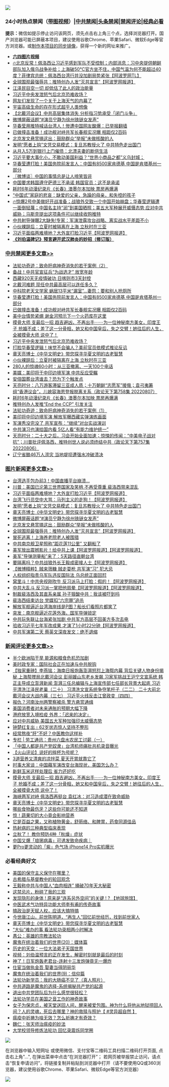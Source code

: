 ![](https://raw.githubusercontent.com/jsvpn/jsproxy/dev/64photo/fqnews-qr.jpg)

<div id="tt">
<h3>24小时热点禁闻（<a href="https://aaa.v2dns.tk/?QAjUl=BgRp5UNKRn&T5Vk=fPVH&Q59Ab=WxGE" target="_blank">带图视频</a>）|<a href="#%E4%B8%AD%E5%85%B1%E7%A6%81%E9%97%BB%E6%9B%B4%E5%A4%9A%E6%96%87%E7%AB%A0">中共禁闻</a>|<a href="#%E5%9B%BE%E7%89%87%E6%96%B0%E9%97%BB%E6%9B%B4%E5%A4%9A%E6%96%87%E7%AB%A0">头条禁闻</a>|<a href="#%E6%96%B0%E9%97%BB%E8%AF%84%E8%AE%BA%E6%9B%B4%E5%A4%9A%E6%96%87%E7%AB%A0">禁闻评论|<a href="#%E5%BF%85%E7%9C%8B%E7%BB%8F%E5%85%B8%E5%A5%BD%E6%96%87">经典必看</a></h3>
<div><b>提示：</b>微信如提示停止访问该网页，须先点击右上角三个点，选择浏览器打开。国产浏览器可能已屏蔽本项目，建议使用谷歌Chrome、苹果Safari、微软Edge等官方浏览器。或<a href="%E5%88%B6%E4%BD%9Cgit%E7%A6%81%E9%97%BB%E9%95%9C%E5%83%8F.md">制作本项目的同步镜像</a>，获得一个新的网址来推广。</div>
<ul>
<li><b><a href="http://d2.v2rss.gq/64.mp4" target="_blank">六四图片视频</a></b></li>
<li><a href="/bannedvideo/20220808/1768664.md">🔥北京反常！佩洛西让习近平感到军队不受控制；内部消息：习中央提供朝鲜部队加入俄乌战争补给；上海破50℃官方坐不住，中国气温为何不能超过40度？菲律宾总统：佩洛西台湾行并没加剧局势紧张【阿波罗网TL】</a></li>
<li><a href="/topimagenews/20220808/1768655.md">全球围观最强辱共：推特创办人发“灭共宣言”【阿波罗网报道】</a></li>
<li><a href="/cnnews/20220808/1768770.md">江泽民目空一切 却低估了此人的政治能量</a></li>
<li><a href="/cbnews/20220808/1768859.md">习近平中央发泄怒气后北京恐难收场？</a></li>
<li><a href="/cnnews/20220808/1768778.md">网友们发现了一个关于上海天气的内幕了</a></li>
<li><a href="/cnnews/20220808/1768656.md">宇宙高级生命的存在形式超乎人类想像</a></li>
<li><a href="/headline/20220808/1768877.md">【北戴河会议】中共高层集体消失 分析指习势承受「闭门斗争」</a></li>
<li><a href="/topimagenews/20220808/1768821.md">微博屏蔽话题“#演员宁静为徐州铁链女发声”</a></li>
<li><a href="/cnnews/20220808/1768865.md">华春莹用推特喊话台湾人！惨遭中国网友酸爆：已举报翻墙</a></li>
<li><a href="/cbnews/20220808/1768956.md">已做撞击准备！成功舰对峙共军长春舰实况曝 相距仅2百码</a></li>
<li><a href="/topimagenews/20220808/1768686.md">北京发文悬赏搞这出：鼓励群众“举报”未做核酸的人</a></li>
<li><a href="/topimagenews/20220808/1768847.md">发明“愿者上钩”文凭交易模式：复旦苏教授火了 中共特色走出国门</a></li>
<li><a href="/cnnews/20220808/1768767.md">从月入5万到银行上门催债：北漂夫妻的断供生活</a></li>
<li><a href="/cnnews/20220808/1768890.md">习近平要大事化小，不敢动美国利益？“世界小商品之都”义乌封城；</a></li>
<li><a href="/cbnews/20220808/1768965.md">华春莹遭打脸！美国务院前发言人：中国有8500家肯德基 中国是肯塔基州一部分</a></li>
<li><a href="/ssgc/20220808/1768742.md">〖微博谈〗中国的事情总是让人啼笑皆非</a></li>
<li><a href="/headline/20220808/1768653.md">中国要求韩国遵守萨德三不承诺 韩国官员：这不是承诺</a></li>
<li><a href="/cbnews/20220808/1768658.md">耗时6年动漫纪录片《长春》澳墨尔本加映 票房再爆满</a></li>
<li><a href="/lifebaike/20220808/1768707.md">“中国式”家庭的悲哀：缺爱的父亲，急躁的母亲，和失控的孩子</a></li>
<li><a href="/bannedvideo/20220808/1768885.md">🔥惊爆2号中美做好开战准备；战狼外交致一个中国开始崩盘；华春莹逻辑遭一面倒轻蔑；中国名主持“润”到美国晒照；美五大军种展开威慑态势 应对中共威胁；马斯克提出这项条件可以继续收购推特</a></li>
<li><a href="/cnnews/20220808/1768785.md">中共射导弹曝2大缺失!专家：军演泄露攻台战略、离实战水平差距不小</a></li>
<li><a href="/cbnews/20220808/1768835.md">小伙裸辞后：立夏时被隔离在上海 立秋时在三亚</a></li>
<li><a href="/topimagenews/20220808/1768945.md">习近平面临两难境地？大外宣打脸习近平【阿波罗网报道】</a></li>
<li><b><a href="/comments/20200207/1272816.md" target="_blank">《刘伯温碑记》预言避开武汉肺炎的妙招（修订版）</a></b></li>
</ul>
</div>

<div class="catlist">
<h3><a href="/cbnews/" target="_blank">中共禁闻</a><span><a href="/cbnews/" target="_blank" rel="nofollow">更多文章>></a></span></h3>
<ul>
<li><a href="/cbnews/20220809/1768927.md" target="_blank">法轮功奇迹：致命肝病神奇消失的若干案例（2）</a></li>
<li><a href="/cbnews/20220809/1769032.md" target="_blank">备战！中共官宣征兵“为战选才” 放宽年龄</a></li>
<li><a href="/cbnews/20220809/1769031.md" target="_blank">西藏920天无疫情破功 日喀则市3天封控</a></li>
<li><a href="/cbnews/20220809/1769023.md" target="_blank">北戴河难题 现任中共最高层可以连任多久？</a></li>
<li><a href="/cbnews/20220809/1769003.md" target="_blank">中科院老天文学家 蜗居13平米“漏室”…妻怨：要和别人抢厕所</a></li>
<li><a href="/cbnews/20220808/1768965.md" target="_blank">华春莹遭打脸！美国务院前发言人：中国有8500家肯德基 中国是肯塔基州一部分</a></li>
<li><a href="/cbnews/20220808/1768956.md" target="_blank">已做撞击准备！成功舰对峙共军长春舰实况曝 相距仅2百码</a></li>
<li><a href="/cbnews/20220808/1768946.md" target="_blank">美中台情势紧绷 谢金河预示下一个火药库在这里</a></li>
<li><a href="/comments/20220808/1768892.md" target="_blank">摸骨大师 支最后一招 趋吉避凶，不再出手⋯⋯为一位神秘南方美女，印度王子 抢婚不成；差了这一分骨相，她又和中国皇后，失之交臂！她往后的人生，全被摸骨大师 说中了！</a></li>
<li><a href="/cbnews/20220808/1768859.md" target="_blank">习近平中央发泄怒气后北京恐难收场？</a></li>
<li><a href="/cbnews/20220808/1768848.md" target="_blank">打脸华春莹逻辑！味觉不会骗人？美前官员依模式推论反讥</a></li>
<li><a href="/comments/20220808/1768773.md" target="_blank">章天亮博士《中华文明史》带您探寻华夏文明的古老智慧</a></li>
<li><a href="/cbnews/20220808/1768835.md" target="_blank">小伙裸辞后：立夏时被隔离在上海 立秋时在三亚</a></li>
<li><a href="/cbnews/20220808/1768823.md" target="_blank">280人的惊魂60小时：从三亚撤离、一天100个电话</a></li>
<li><a href="/cbnews/20220808/1768800.md" target="_blank">美媒：美印将于中印边境军演 中共反应受瞩</a></li>
<li><a href="/cbnews/20220808/1768793.md" target="_blank">安倍国葬台湾谁去？恐为下个触发点</a></li>
<li><a href="/cbnews/20220808/1768758.md" target="_blank">天亮时分：八万游客滞留三亚成人质；十万朝鲜“志愿军”援俄；袁弓夷筹组“香港议会”，儿媳容海恩登报脱离关系（政论天下第758集 20220807）</a></li>
<li><a href="/cbnews/20220808/1768658.md" target="_blank">耗时6年动漫纪录片《长春》澳墨尔本加映 票房再爆满</a></li>
<li><a href="/cbnews/20220808/1768646.md" target="_blank">推特创办人发推“End the CCP” 引发关注</a></li>
<li><a href="/cbnews/20220807/1768536.md" target="_blank">法轮功奇迹：致命肝病神奇消失的若干案例（1）</a></li>
<li><a href="/cbnews/20220807/1768554.md" target="_blank">美印将中印边境军演 解放军曝西藏实弹演练画面</a></li>
<li><a href="/cbnews/20220807/1768518.md" target="_blank">军演秀没完没了 共军宣布：“继续”对台实战演训</a></li>
<li><a href="/cbnews/20220807/1768469.md" target="_blank">中共演习也演给国内看 5亿人看“有能力维护统一”</a></li>
<li><a href="/cbnews/20220807/1768433.md" target="_blank">天亮时分：二十大之后，习会开始全面加速；惊悚的传闻：“中美电子战对抗”；川普批评佩洛西，推特创世人说必须终结中共（政论天下第757集 20220806）</a></li>
<li><a href="/cbnews/20220807/1768421.md" target="_blank">辽宁省酿46万人涝灾 当地堤坝遭强水冲破溃决</a></li>

</ul>
</div>
<div class="catlist">
<h3><a href="/topimagenews/" target="_blank">图片新闻</a><span><a href="/topimagenews/" target="_blank" rel="nofollow">更多文章>></a></span></h3>
<ul>
<li><a href="/topimagenews/20220809/1769012.md" target="_blank">台湾选手包办前3！中国直播平台崩溃…</a></li>
<li><a href="/topimagenews/20220809/1768989.md" target="_blank">川普：美国已沦第三世界国家及笑柄 不再受尊重 裴洛西带来混乱</a></li>
<li><a href="/topimagenews/20220808/1768945.md" target="_blank">习近平面临两难境地？大外宣打脸习近平【阿波罗网报道】</a></li>
<li><a href="/topimagenews/20220808/1768921.md" target="_blank">台湾飞行员空中大骂：马列主义的走狗！【阿波罗网报道】</a></li>
<li><a href="/topimagenews/20220808/1768847.md" target="_blank">发明“愿者上钩”文凭交易模式：复旦苏教授火了 中共特色走出国门</a></li>
<li><a href="/comments/20220808/1768773.md" target="_blank">章天亮博士《中华文明史》带您探寻华夏文明的古老智慧</a></li>
<li><a href="/topimagenews/20220808/1768821.md" target="_blank">微博屏蔽话题“#演员宁静为徐州铁链女发声”</a></li>
<li><a href="/topimagenews/20220808/1768686.md" target="_blank">北京发文悬赏搞这出：鼓励群众“举报”未做核酸的人</a></li>
<li><a href="/topimagenews/20220808/1768655.md" target="_blank">全球围观最强辱共：推特创办人发“灭共宣言”【阿波罗网报道】</a></li>
<li><a href="/topimagenews/20220808/1768654.md" target="_blank">冒死逃离！上海养老院老人被围猎</a></li>
<li><a href="/topimagenews/20220808/1768622.md" target="_blank">中共南京舰卫星照称“距花莲11公里” 又翻船了</a></li>
<li><a href="/topimagenews/20220807/1768598.md" target="_blank">美军放出震撼影片！给中共上课【阿波罗网报道】【阿波罗网报道】</a></li>
<li><a href="/topimagenews/20220807/1768517.md" target="_blank">美军“导弹测量船”来了：5天路径直朝台湾</a></li>
<li><a href="/topimagenews/20220807/1768457.md" target="_blank">要隔离吗？中共战狼外长王毅成密接人士【阿波罗网报道】</a></li>
<li><a href="/topimagenews/20220807/1768441.md" target="_blank">【微博精粹】贼来筛糠 贼走耍枪 共军演“习” 犯大忌</a></li>
<li><a href="/topimagenews/20220807/1768420.md" target="_blank">人权组织指责乌军队违反国际法 乌总统正面回怼</a></li>
<li><a href="/topimagenews/20220806/1768280.md" target="_blank">窝里斗！中共央视刚吹牛 反习派马上打脸：假的！【阿波罗网报道】</a></li>
<li><a href="/topimagenews/20220806/1768279.md" target="_blank">中共大乱斗 反习派一掌把他扇晕【阿波罗网报道】【阿波罗网报道】</a></li>
<li><a href="/topimagenews/20220806/1768198.md" target="_blank">制裁裴洛西及其直系亲属 孙子狠酸中共：我该被吓到吗</a></li>
<li><a href="/topimagenews/20220806/1768185.md" target="_blank">裴洛西结束访台 党媒扣“六宗罪”追杀</a></li>
<li><a href="/topimagenews/20220806/1768175.md" target="_blank">解放军舰逼近台湾海岸线是P图？船长们看照片都笑了</a></li>
<li><a href="/topimagenews/20220806/1768167.md" target="_blank">突发：南京舰逼近花莲外海，国军导弹锁定</a></li>
<li><a href="/topimagenews/20220806/1768166.md" target="_blank">中共玩失联让台海紧张加剧 中共军方高层不回美方多次去电</a></li>
<li><a href="/topimagenews/20220806/1768159.md" target="_blank">验收习近平七年军改成果 才演了1小时22分钟【阿波罗网报道】</a></li>
<li><a href="/topimagenews/20220806/1768046.md" target="_blank">中共军演第二天 蔡英文深夜发文：绝不退缩</a></li>

</ul>
</div>
<div class="catlist">
<h3><a href="/comments/" target="_blank">新闻评论</a><span><a href="/comments/" target="_blank" rel="nofollow">更多文章>></a></span></h3>
<ul>
<li><a href="/comments/20220809/1769056.md" target="_blank">半个欧洲陷干旱 能源和粮食危机恐加剧</a></li>
<li><a href="/comments/20220809/1769047.md" target="_blank">美时政专家：国际社会正在加速与中共脱钩</a></li>
<li><a href="/comments/20220809/1769041.md" target="_blank">【独家重磅】李燕铭：海南日报炮轰澎湃怒怼上海帮内幕 背后关键人物身份揭秘 上海帮搅局北戴河会议 彭丽媛山东老乡发飙 习家军挑战王沪宁文宣系统 韩正主导成立澎湃新闻 澎湃三任总编辑与上海宣传部七任部长背景大起底 习近平清洗江泽民老巢（二十） 习清洗文宣系统争夺笔杆子（二二） 二十大前北戴河会议大战内幕（三七） 习近平火线反击江曾政变（四四）</a></li>
<li><a href="/comments/20220809/1769030.md" target="_blank">报仇？河南汝州两警察被杀 警方悬赏通缉</a></li>
<li><a href="/comments/20220809/1769020.md" target="_blank">美国消费者对未来通胀的预期大幅下降</a></li>
<li><a href="/comments/20220809/1769000.md" target="_blank">港府放宽入境检疫 外界：「迟来的决定」</a></li>
<li><a href="/comments/20220809/1768992.md" target="_blank">应对中共威胁 美国五大军种加强印太威慑态势</a></li>
<li><a href="/comments/20220809/1768973.md" target="_blank">钟楚红复出﹗62岁状态惊人坚持不整形</a></li>
<li><a href="/comments/20220809/1768970.md" target="_blank">经常熬夜“肝”不好？中医教你这样补</a></li>
<li><a href="/comments/20220808/1768969.md" target="_blank">专栏 | 劳工通讯：贵州六盘水农民工讨薪（一）</a></li>
<li><a href="/comments/20220808/1768955.md" target="_blank">「中国人都是共产党奴隶」台湾机师痛批共机录音曝光</a></li>
<li><a href="/comments/20220808/1768951.md" target="_blank">【火山评论】说好的摔杯为号呢？</a></li>
<li><a href="/comments/20220808/1768925.md" target="_blank">3道营养又清爽的凉拌菜 夏天开胃就靠它了</a></li>
<li><a href="/comments/20220808/1768924.md" target="_blank">时事大家谈：中国藉军演改变台海现状，美国怎么办？</a></li>
<li><a href="/comments/20220808/1768905.md" target="_blank">新鲜玉米这样处理后 省力还好吃</a></li>
<li><a href="/comments/20220808/1768892.md" target="_blank">摸骨大师 支最后一招 趋吉避凶，不再出手⋯⋯为一位神秘南方美女，印度王子 抢婚不成；差了这一分骨相，她又和中国皇后，失之交臂！她往后的人生，全被摸骨大师 说中了！</a></li>
<li><a href="/comments/20220808/1768854.md" target="_blank">海峡两军对峙 佩洛西再挺台 袁红冰：对习造成潜在致命威胁</a></li>
<li><a href="/comments/20220808/1768773.md" target="_blank">章天亮博士《中华文明史》带您探寻华夏文明的古老智慧</a></li>
<li><a href="/comments/20220808/1768816.md" target="_blank">哪些食物最伤牙？这些你可能还不知道</a></li>
<li><a href="/comments/20220808/1768815.md" target="_blank">惊！蔬果切的大小竟会影响营养</a></li>
<li><a href="/comments/20220808/1768814.md" target="_blank">它是百益之果，又称植物黄金，舒筋络、和脾胃，药食同源佳品</a></li>
<li><a href="/comments/20220808/1768813.md" target="_blank">热射病的三种典型临床表现</a></li>
<li><a href="/comments/20220808/1768812.md" target="_blank">立秋了！ 教你预防4种「秋燥」症状</a></li>
<li><a href="/comments/20220808/1768787.md" target="_blank">中国又爆「琅琊病毒」可诱发致命疾病｜</a></li>
<li><a href="/comments/20220808/1768786.md" target="_blank">更Pro更灵动的「紫」色气场 iPhone14 Pro实机曝光</a></li>

</ul>
</div>

<div class="catlist">
<h3>必看经典好文</h3>
<ul>
<li><a href="/lifebaike/20200520/1331379.md" target="_blank">美国的保守主义保守在哪里？</a></li>
<li><a href="/comments/20220503/1727847.md" target="_blank">古希腊与基督教中的轮回观念</a></li>
<li><a href="/cbnews/20200730/1371580.md" target="_blank">王毅称中共与中国人“血肉相连” 捅破70年天大秘密</a></li>
<li><a href="/yule/20210123/1473216.md" target="_blank">这禁忌片，粉碎了我的三观</a></li>
<li><a href="/bannedvideo/20220611/1744386.md" target="_blank">发现隐形的身体 ! 原来是“连系另外空间”的关键 ! ? 【地球旅馆】</a></li>
<li><a href="/comments/20210810/1603664.md" target="_blank">中医武术气功特异功能大师李有甫的传奇故事</a></li>
<li><a href="/comments/20200814/1379994.md" target="_blank">搞政治是天赋人权，应该大搞特搞</a></li>
<li><a href="/funmedia/20210321/1509617.md" target="_blank">今世唐江山，前世陈明道，“再生人”回忆前世经历，找到前世家人</a></li>
<li><a href="/comments/20220808/1768773.md" target="_blank">章天亮博士《中华文明史》带您探寻华夏文明的古老智慧</a></li>
<li><a href="/cbnews/20210428/1535533.md" target="_blank">“大仙”难办的事  看法轮功录相两小时解决</a></li>
<li><a href="/comments/20200313/1292991.md" target="_blank">愚公：英雄的宗教法轮功</a></li>
<li><a href="/comments/20180725/976787.md" target="_blank">魔鬼在统治着我们的世界(20)：媒体篇</a></li>
<li><a href="/tculture/20121025/73067.md" target="_blank">历史的天空：一位大法弟子天国世界</a></li>
<li><a href="/comments/20200628/1351782.md" target="_blank">视频：刘伯温预言的正在发生，解密时刻就是最后的时刻</a></li>
<li><a href="/cnnews/aboluonews/20150422/388322.md" target="_blank">神了！日军炮轰老君台-连射十三发炮弹竟无一爆炸</a></li>
<li><a href="/lifebaike/20161111/612348.md" target="_blank">仕宦当做执金吾 娶妻当得阴丽华</a></li>
<li><a href="/topimagenews/20180529/949649.md" target="_blank">魔鬼在统治着我们的世界(9)：信仰篇</a></li>
<li><a href="/comments/20210905/1619324.md" target="_blank">法轮功新学员：我的大肠癌不见了（真人照片）</a></li>
<li><a href="/comments/20181209/1044543.md" target="_blank">中共道路是魔鬼的选择-系统揭秘共产党的起源</a></li>
<li><a href="/comments/20220806/1768236.md" target="_blank">退出中共党团队后为什么感觉很轻松？</a></li>
<li><a href="/comments/20200511/1326751.md" target="_blank">法轮功学员在美国之音工作的神奇故事</a></li>
<li><a href="/comments/20211012/1636544.md" target="_blank">女子为保忠贞，被天堂送回人间，醒来被爱包围。神为什么将他从地狱捞回人间？人的灵魂，死后去哪里？神的救赎与照护【 #灵异超自然 】</a></li>
<li><a href="/comments/20200502/1322275.md" target="_blank">瘟疫中祈祷为啥无效？怎么祈祷才有奇效？</a></li>
<li><a href="/comments/20200224/1282494.md" target="_blank">魏仁：张天师治瘟疫的妙法</a></li>
<li><a href="/cbnews/20210517/1548104.md" target="_blank">大学校领导修炼法轮功 回忆录震烁同学圈</a></li>

</ul>
</div>

![](https://raw.githubusercontent.com/jsvpn/jsproxy/dev/64photo/fqnews-qr.jpg)

在浏览器中输入短网址 或使用微信、支付宝等二维码工具扫描二维码打开页面, 点击右上角"...", 在弹出菜单中点击“在浏览器打开”； 若网页被举报禁止访问，请点击“恢复申请访问”，将链接复制并粘贴到浏览器中打开（请不要使用QQ或360浏览器，建议使用谷歌Chrome、苹果Safari、微软Edge等官方浏览器）

![](https://raw.githubusercontent.com/jsvpn/jsproxy/dev/64photo/wx.jpg)